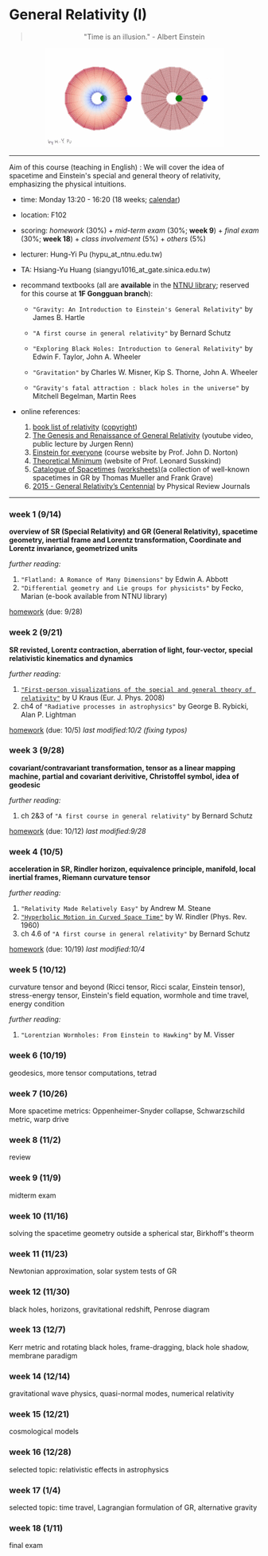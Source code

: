 # General Relativity (I)
> <p align="center"> "Time is an illusion."         - Albert Einstein  </p>

<p align="center"><img src="/lecture/GR_pdf/embedding_small.gif"></p>

---

Aim of this course (teaching in English) : We will cover the idea of spacetime and Einstein's special and general 
theory of relativity, emphasizing the physical intuitions. 

- time: Monday 13:20 - 16:20 (18 weeks; [calendar](/lecture/GR_pdf/2020calendar.pdf))

- location: F102 

- scoring: *homework* (30%) + *mid-term exam* (30%; **week 9**) + *final exam* (30%; **week 18**) + *class involvement* (5%) + *others* (5%)

- lecturer: Hung-Yi Pu
(hypu_at_ntnu.edu.tw)

- TA: Hsiang-Yu Huang
(siangyu1016_at_gate.sinica.edu.tw)



- recommand textbooks (all are **available** in the [NTNU library](http://www.lib.ntnu.edu.tw/video/video.view.jsp?id=369B888E-EF4F-1A4F-B7AB-B9EEB8AAA705); reserved for this course at **1F Gongguan branch**): 

  - `"Gravity: An Introduction to Einstein's General Relativity"` by James B. Hartle

  - `"A first course in general relativity"` by Bernard Schutz

  - `"Exploring Black Holes: Introduction to General Relativity"` by Edwin F. Taylor, John A. Wheeler

  - `"Gravitation"` by Charles W. Misner, Kip S. Thorne, John A. Wheeler

  - `"Gravity's fatal attraction : black holes in the universe"` by Mitchell Begelman, Martin Rees


- online references:
  1. [book list of relativity](https://math.ucr.edu/home/baez/physics/Administrivia/rel_booklist.html) ([copyright](https://math.ucr.edu/home/baez/physics/Administrivia/copyright.html))
  2. [The Genesis and Renaissance of General Relativity](https://www.youtube.com/watch?v=bj8rZnOUjWU) (youtube video, public lecture by Jurgen Renn)
  3. [Einstein for everyone](http://www.pitt.edu/~jdnorton/teaching/HPS_0410/index.html) (course website by Prof. John D. Norton)
  4. [Theoretical Minimum](http://theoreticalminimum.com/courses/general-relativity/2012/fall) (website of Prof. Leonard Susskind)
  5. [Catalogue of Spacetimes](https://arxiv.org/abs/0904.4184) [(worksheets)](https://www.visus.uni-stuttgart.de/publikationen/catalogue-of-spacetimes)(a collection of well-known spacetimes in GR by Thomas Mueller and Frank Grave)
  6. [2015 - General Relativity’s Centennial](https://journals.aps.org/general-relativity-centennial) by Physical Review Journals

---
### week 1 (9/14)
**overview of SR (Special Relativity) and GR (General Relativity), spacetime geometry, inertial frame and Lorentz transformation, Coordinate and Lorentz invariance, geometrized units**

*further reading:*
1. `"Flatland: A Romance of Many Dimensions"` by Edwin A. Abbott
2. `"Differential geometry and Lie groups for physicists"` by Fecko, Marian (e-book available from NTNU library)

[homework](/lecture/GR_pdf/hw_week1.pdf) (due: 9/28)

### week 2 (9/21)
**SR revisted, Lorentz contraction, aberration of light, four-vector, special relativistic kinematics and dynamics**

*further reading:*
1. [`"First-person visualizations of the special and general theory of relativity"`](https://iopscience.iop.org/article/10.1088/0143-0807/29/1/001) by U Kraus (Eur. J. Phys. 2008)
2. ch4 of `"Radiative processes in astrophysics"` by George B. Rybicki, Alan P. Lightman

[homework](/lecture/GR_pdf/hw_week2.pdf) (due: 10/5) *last modified:10/2 (fixing typos)* 
### week 3 (9/28)
**covariant/contravariant transformation, tensor as a linear mapping machine, partial and covariant derivitive, Christoffel symbol, idea of geodesic**

*further reading:*
1. ch 2&3 of `"A first course in general relativity"` by Bernard Schutz

[homework](/lecture/GR_pdf/hw_week3.pdf) (due: 10/12) *last modified:9/28*

### week 4 (10/5)
**acceleration in SR, Rindler horizon,  equivalence principle, manifold, local inertial frames, Riemann curvature tensor**

*further reading:*
1. `"Relativity Made Relatively Easy"` by Andrew M. Steane
2. [`"Hyperbolic Motion in Curved Space Time"`](https://journals.aps.org/pr/abstract/10.1103/PhysRev.119.2082) by W. Rindler (Phys. Rev. 1960)
4. ch 4.6 of `"A first course in general relativity"` by Bernard Schutz

[homework](/lecture/GR_pdf/hw_week4.pdf) (due: 10/19) *last modified:10/4*

### week 5 (10/12)
curvature tensor and beyond (Ricci tensor, Ricci scalar, Einstein tensor), stress-energy tensor, Einstein's field equation, wormhole and time travel, energy condition

*further reading:*
1. `"Lorentzian Wormholes: From Einstein to Hawking"` by M. Visser

### week 6 (10/19)
geodesics, more tensor computations, tetrad

### week 7 (10/26)
More spacetime metrics: Oppenheimer-Snyder collapse, Schwarzschild metric, warp drive

### week 8 (11/2)
review

### week 9 (11/9)
midterm exam

### week 10 (11/16)
solving the spacetime geometry outside a spherical star, Birkhoff's theorm

### week 11 (11/23)
Newtonian approximation, solar system tests of GR

### week 12 (11/30)
black holes, horizons, gravitational redshift, Penrose diagram

### week 13 (12/7)
Kerr metric and rotating black holes, frame-dragging, black hole shadow, membrane paradigm

### week 14 (12/14)
gravitational wave physics, quasi-normal modes, numerical relativity

### week 15 (12/21)
cosmological models

### week 16 (12/28)
selected topic: relativistic effects in astrophysics

### week 17 (1/4)
selected topic: time travel, Lagrangian formulation of GR, alternative gravity

### week 18 (1/11)
final exam






